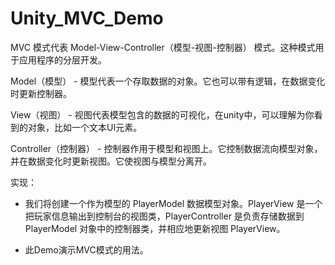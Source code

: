 # Unity_MVC_Demo
MVC 模式代表 Model-View-Controller（模型-视图-控制器） 模式。这种模式用于应用程序的分层开发。

Model（模型） - 模型代表一个存取数据的对象。它也可以带有逻辑，在数据变化时更新控制器。

View（视图） - 视图代表模型包含的数据的可视化，在unity中，可以理解为你看到的对象，比如一个文本UI元素。

Controller（控制器） - 控制器作用于模型和视图上。它控制数据流向模型对象，并在数据变化时更新视图。它使视图与模型分离开。

实现：

- 我们将创建一个作为模型的 PlayerModel 数据模型对象。PlayerView 是一个把玩家信息输出到控制台的视图类，PlayerController 是负责存储数据到 PlayerModel 对象中的控制器类，并相应地更新视图 PlayerView。

- 此Demo演示MVC模式的用法。
